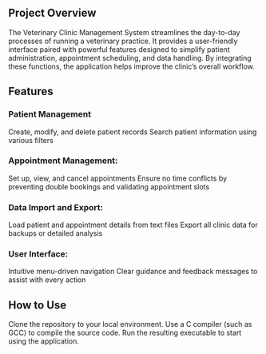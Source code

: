 ## Project Overview

The Veterinary Clinic Management System streamlines the day-to-day processes of running a veterinary practice. It provides a user-friendly interface paired with powerful features designed to simplify patient administration, appointment scheduling, and data handling. By integrating these functions, the application helps improve the clinic’s overall workflow.

## Features

### Patient Management

Create, modify, and delete patient records
Search patient information using various filters

### Appointment Management:

Set up, view, and cancel appointments
Ensure no time conflicts by preventing double bookings and validating appointment slots

### Data Import and Export:

Load patient and appointment details from text files
Export all clinic data for backups or detailed analysis

### User Interface:

Intuitive menu-driven navigation
Clear guidance and feedback messages to assist with every action

## How to Use

Clone the repository to your local environment.
Use a C compiler (such as GCC) to compile the source code.
Run the resulting executable to start using the application.
